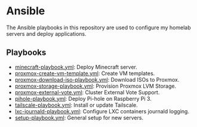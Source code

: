 # Ansible

The Ansible playbooks in this repository are used to configure my homelab servers and deploy applications.

## Playbooks

- [minecraft-playbook.yml](playbooks/minecraft-playbook.yml): Deploy Minecraft server.
- [proxmox-create-vm-template.yml](playbooks/proxmox-create-vm-template.yml): Create VM templates.
- [proxmox-download-iso-playbook.yml](playbooks/proxmox-download-iso-playbook.yml): Download ISOs to Proxmox.
- [proxmox-storage-playbook.yml](playbooks/proxmox-storage-playbook.yml): Provision Proxmox LVM Storage.
- [proxmox-external-vote.yml](playbooks/proxmox-external-vote.yml): Cluster External Vote Support.
- [pihole-playbook.yml](playbooks/pihole-playbook.yml): Deploy Pi-hole on Raspberry Pi 3.
- [tailscale-playbook.yml](playbooks/tailscale-playbook.yml): Install or update Tailscale.
- [lxc-journald-playbook.yml](playbooks/lxc-journald-playbook.yml): Configure LXC containers journald logging.
- [setup-playbook.yml](playbooks/setup-playbook.yml): General setup for new servers.
